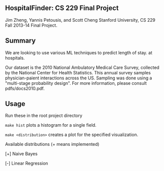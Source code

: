 HospitalFinder: CS 229 Final Project
---

Jim Zheng, Yannis Petousis, and Scott Cheng
Stanford University, CS 229 Fall 2013-14 Final Project. 

Summary
---

We are looking to use various ML techniques to predict length of stay. 
at hospitals. 

Our dataset is the 2010 National Ambulatory
Medical Care Survey, collected by the National Center for Health
Statistics. This annual survey samples physician-paient interactions across
the US. Sampling was done using a "multi-stage probability design". For more information, please consult pdfs/docs2010.pdf.


Usage
---

Run these in the root project directory

`make hist` plots a histogram for a single field. 

`make <distribution>` creates a plot for the specified visualization.

Available distributions (+ means implemented)

[+] Naive Bayes

[-] Linear Regression
